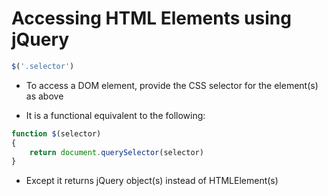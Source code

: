 # Accessing HTML Elements using jQuery

```js
$('.selector')
```

- To access a DOM element, provide the CSS selector for the element(s) as above

- It is a functional equivalent to the following:

```js
function $(selector)
{
    return document.querySelector(selector)
}
```

- Except it returns jQuery object(s) instead of HTMLElement(s)
